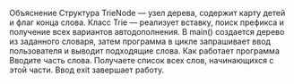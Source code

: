 Объяснение
Структура TrieNode — узел дерева, содержит карту детей и флаг конца слова.
Класс Trie — реализует вставку, поиск префикса и получение всех вариантов автодополнения.
В main() создается дерево из заданного словаря, затем программа в цикле запрашивает ввод пользователя и выводит подходящие слова.
Как работает программа
Вводите часть слова.
Получаете список всех слов, начинающихся с этой части.
Ввод exit завершает работу.
